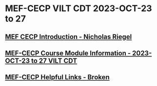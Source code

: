 # MEF-CECP VILT CDT 2023-OCT-23 to 27
## [MEF CECP Introduction - Nicholas Riegel](https://docs.google.com/presentation/d/1l5A05WAEaBn05uMXxrh2f5EzZ0k4Ky4KK5vn7asY6cE/edit?usp=sharing)
## [MEF-CECP Course Module Information - 2023-OCT-23 to 27 VILT CDT](https://docs.google.com/spreadsheets/d/1ahPxfqw8DwSYdHY8OtrTqHJGO8GiW-J7mdAxuru0rxM/edit?usp=sharing)
## [MEF-CECP Helpful Links - Broken]()
<!-- ## [Mid Course Feedback MEF CECP Austin, TX 2023-SEP-18 to 22](https://forms.gle/6GdpvqNNhNEcAur48) -->
